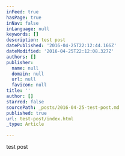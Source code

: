 ```yaml
---
inFeed: true
hasPage: true
inNav: false
inLanguage: null
keywords: []
description: test post
datePublished: '2016-04-25T22:12:44.166Z'
dateModified: '2016-04-25T22:12:08.327Z'
authors: []
publisher:
  name: null
  domain: null
  url: null
  favicon: null
title: ''
author: []
starred: false
sourcePath: _posts/2016-04-25-test-post.md
published: true
url: test-post/index.html
_type: Article

---
```

test post